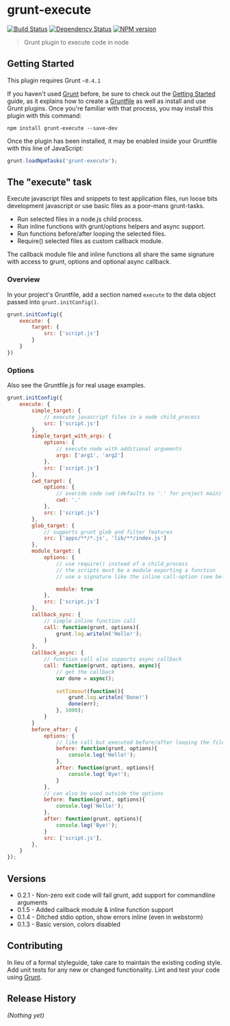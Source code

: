 # grunt-execute 

[![Build Status](https://secure.travis-ci.org/Bartvds/grunt-execute.png?branch=master)](http://travis-ci.org/Bartvds/grunt-execute) [![Dependency Status](https://gemnasium.com/Bartvds/grunt-execute.png)](https://gemnasium.com/Bartvds/grunt-execute) [![NPM version](https://badge.fury.io/js/grunt-execute.png)](http://badge.fury.io/js/grunt-execute)

> Grunt plugin to execute code in node

## Getting Started
This plugin requires Grunt `~0.4.1`

If you haven't used [Grunt](http://gruntjs.com/) before, be sure to check out the [Getting Started](http://gruntjs.com/getting-started) guide, as it explains how to create a [Gruntfile](http://gruntjs.com/sample-gruntfile) as well as install and use Grunt plugins. Once you're familiar with that process, you may install this plugin with this command:

```shell
npm install grunt-execute --save-dev
```

Once the plugin has been installed, it may be enabled inside your Gruntfile with this line of JavaScript:

```js
grunt.loadNpmTasks('grunt-execute');
```

## The "execute" task

Execute javascript files and snippets to test application files, run loose bits development javascript or use basic files as a poor-mans grunt-tasks.

* Run selected files in a node.js child process.
* Run inline functions with grunt/options helpers and async support.
* Run functions before/after looping the selected files.
* Require() selected files as custom callback module.

The callback module file and inline functions all share the same signature with access to grunt, options and optional async callback.

### Overview

In your project's Gruntfile, add a section named `execute` to the data object passed into `grunt.initConfig()`.

```js
grunt.initConfig({
	execute: {
		target: {
			src: ['script.js']
		}
	}
})
```

### Options

Also see the Gruntfile.js for real usage examples.

```js
grunt.initConfig({
	execute: {
		simple_target: {
			// execute javascript files in a node child_process
			src: ['script.js']
		},
		simple_target_with_args: {
			options: {
				// execute node with additional arguments
				args: ['arg1', 'arg2']
			},
			src: ['script.js']
		},
		cwd_target: {
			options: {
				// overide code cwd (defaults to '.' for project main)
				cwd: '.'
			},
			src: ['script.js']
		},
		glob_target: {
			// supports grunt glob and filter features
			src: ['apps/**/*.js', 'lib/**/index.js']
		},
		module_target: {
			options: {
				// use require() instead of a child_process
				// the scripts must be a module exporting a function
				// use a signature like the inline call-option (see below)

				module: true
			},
			src: ['script.js']
		},
		callback_sync: {
			// simple inline function call
			call: function(grunt, options){
				grunt.log.writeln('Hello!');
			}
		},
		callback_async: {
			// function call also supports async callback
			call: function(grunt, options, async){
				// get the callback
				var done = async();
				
				setTimeout(function(){
					grunt.log.writeln('Done!')
					done(err);
				}, 1000);
			}
		}
		before_after: {
			options: {
				// like call but executed before/after looping the files
				before: function(grunt, options){
					console.log('Hello!');
				},
				after: function(grunt, options){
					console.log('Bye!');
				}
			},
			// can also be used outside the options
			before: function(grunt, options){
				console.log('Hello!');
			},
			after: function(grunt, options){
				console.log('Bye!');
			}
			src: ['script.js'],
		},
	}
});
```


## Versions

* 0.2.1 - Non-zero exit code will fail grunt, add support for commandline arguments  
* 0.1.5 - Added callback module & inline function support
* 0.1.4 - Ditched stdio option, show errors inline (even in webstorm)
* 0.1.3 - Basic version, colors disabled

## Contributing
In lieu of a formal styleguide, take care to maintain the existing coding style. Add unit tests for any new or changed functionality. Lint and test your code using [Grunt](http://gruntjs.com/).

## Release History
_(Nothing yet)_
